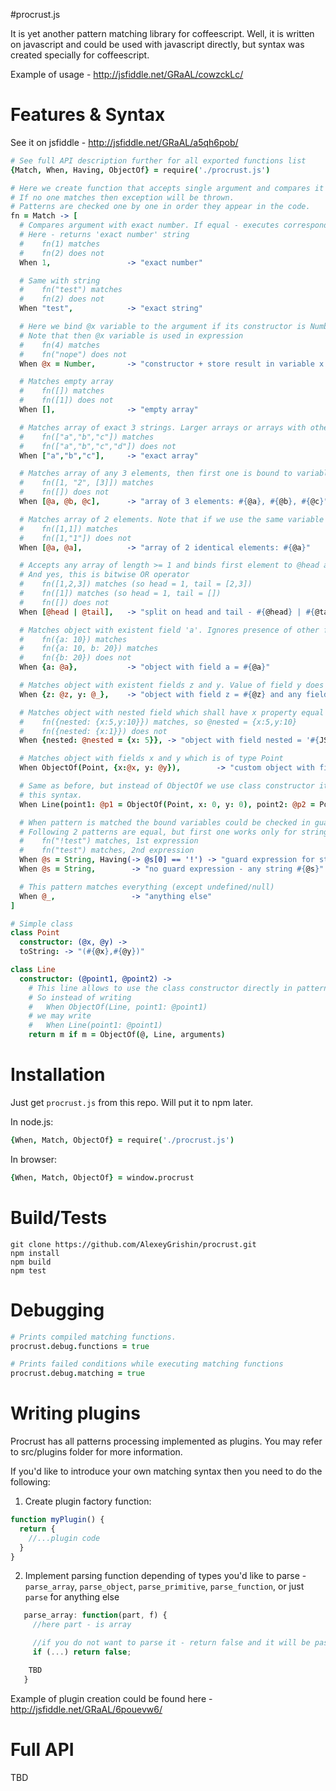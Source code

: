 #procrust.js

It is yet another pattern matching library for coffeescript. Well, it is written on javascript and could be used with javascript directly, but syntax was created specially for coffeescript.

Example of usage - http://jsfiddle.net/GRaAL/cowzckLc/

# Features & Syntax

See it on jsfiddle - http://jsfiddle.net/GRaAL/a5qh6pob/

```coffeescript
# See full API description further for all exported functions list
{Match, When, Having, ObjectOf} = require('./procrust.js')

# Here we create function that accepts single argument and compares it with provided patterns.
# If no one matches then exception will be thrown.
# Patterns are checked one by one in order they appear in the code.
fn = Match -> [
  # Compares argument with exact number. If equal - executes corresponding expression.
  # Here - returns 'exact number' string
  #    fn(1) matches
  #    fn(2) does not
  When 1,                 -> "exact number"

  # Same with string
  #    fn("test") matches
  #    fn(2) does not
  When "test",            -> "exact string"

  # Here we bind @x variable to the argument if its constructor is Number
  # Note that then @x variable is used in expression
  #    fn(4) matches
  #    fn("nope") does not
  When @x = Number,       -> "constructor + store result in variable x = #{@x}"

  # Matches empty array
  #    fn([]) matches
  #    fn([1]) does not
  When [],                -> "empty array"

  # Matches array of exact 3 strings. Larger arrays or arrays with other data will be rejected
  #    fn(["a","b","c"]) matches
  #    fn(["a","b","c","d"]) does not
  When ["a","b","c"],     -> "exact array"

  # Matches array of any 3 elements, then first one is bound to variable @a, second and third ones - to @b and @c
  #    fn([1, "2", [3]]) matches
  #    fn([]) does not
  When [@a, @b, @c],      -> "array of 3 elements: #{@a}, #{@b}, #{@c}"

  # Matches array of 2 elements. Note that if we use the same variable then values shall be equal.
  #    fn([1,1]) matches
  #    fn([1,"1"]) does not
  When [@a, @a],          -> "array of 2 identical elements: #{@a}"

  # Accepts any array of length >= 1 and binds first element to @head and the rest elements to @tail
  # And yes, this is bitwise OR operator
  #    fn([1,2,3]) matches (so head = 1, tail = [2,3])
  #    fn([1]) matches (so head = 1, tail = [])
  #    fn([]) does not
  When [@head | @tail],   -> "split on head and tail - #{@head} | #{@tail}"

  # Matches object with existent field 'a'. Ignores presence of other fields. And binds field's value to variable @a
  #    fn({a: 10}) matches
  #    fn({a: 10, b: 20}) matches
  #    fn({b: 20}) does not
  When {a: @a},           -> "object with field a = #{@a}"

  # Matches object with existent fields z and y. Value of field y does not matter
  When {z: @z, y: @_},    -> "object with field z = #{@z} and any field y"

  # Matches object with nested field which shall have x property equal to 5. The nested field is bound to @nested variable
  #    fn({nested: {x:5,y:10}}) matches, so @nested = {x:5,y:10}
  #    fn({nested: {x:1}}) does not
  When {nested: @nested = {x: 5}}, -> "object with field nested = '#{JSON.stringify(@nested)}' where x = 5"

  # Matches object with fields x and y which is of type Point
  When ObjectOf(Point, {x:@x, y: @y}),        -> "custom object with fields x = #{@x}, y = #{@y}"

  # Same as before, but instead of ObjectOf we use class constructor itself. See how it is implemented to achieve
  # this syntax.
  When Line(point1: @p1 = ObjectOf(Point, x: 0, y: 0), point2: @p2 = Point), -> "custom object with modified constructor, p1 = #{@p1}, p2 = #{@p2}"

  # When pattern is matched the bound variables could be checked in guard function and it may reject the value
  # Following 2 patterns are equal, but first one works only for strings having exclamation mark character at beginning
  #    fn("!test") matches, 1st expression
  #    fn("test") matches, 2nd expression
  When @s = String, Having(-> @s[0] == '!') -> "guard expression for string #{@s} (shall start with exclamation mark)"
  When @s = String,        -> "no guard expression - any string #{@s}"

  # This pattern matches everything (except undefined/null)
  When @_,                 -> "anything else"
]

# Simple class
class Point
  constructor: (@x, @y) ->
  toString: -> "(#{@x},#{@y})"

class Line
  constructor: (@point1, @point2) ->
    # This line allows to use the class constructor directly in patterns
    # So instead of writing
    #   When ObjectOf(Line, point1: @point1)
    # we may write
    #   When Line(point1: @point1)
    return m if m = ObjectOf(@, Line, arguments)

```

# Installation

Just get `procrust.js` from this repo. Will put it to npm later.

In node.js:
```coffeescript
{When, Match, ObjectOf} = require('./procrust.js')
```

In browser:
```coffeescript
{When, Match, ObjectOf} = window.procrust
```


# Build/Tests

```
git clone https://github.com/AlexeyGrishin/procrust.git
npm install
npm build
npm test
```

# Debugging

```coffeescript
# Prints compiled matching functions.
procrust.debug.functions = true

# Prints failed conditions while executing matching functions
procrust.debug.matching = true
```

# Writing plugins

Procrust has all patterns processing implemented as plugins. You may refer to src/plugins folder for more information.

If you'd like to introduce your own matching syntax then you need to do the following:
1. Create plugin factory function:
```javascript
function myPlugin() {
  return {
    //...plugin code
  }
}
```
2. Implement parsing function depending of types you'd like to parse - `parse_array`, `parse_object`, `parse_primitive`, `parse_function`, or just `parse` for anything else
```javascript
   parse_array: function(part, f) {
     //here part - is array

     //if you do not want to parse it - return false and it will be passed to other plugins
     if (...) return false;

    TBD
   }
```

Example of plugin creation could be found here - http://jsfiddle.net/GRaAL/6pouevw6/


# Full API

TBD